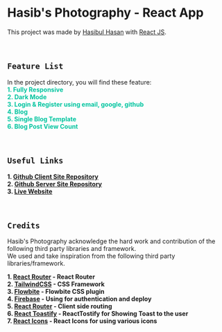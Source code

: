 # Hasib's Photography - React App

This project was made by [Hasibul Hasan](https://github.com/cbHasib) with [React JS](https://github.com/facebook/create-react-app).

<br>

## **`Feature List`**

In the project directory, you will find these feature: \
<span style="color:#00C49F">**1. Fully Responsive** </span> \
<span style="color:#00C49F">**2. Dark Mode** </span> \
<span style="color:#00C49F">**3. Login & Register using email, google, github** </span> \
<span style="color:#00C49F">**4. Blog** </span> \
<span style="color:#00C49F">**5. Single Blog Template** </span> \
<span style="color:#00C49F">**6. Blog Post View Count** </span>

<br>

## **`Useful Links`**

**1. [Github Client Site Repository](https://github.com/Porgramming-Hero-web-course/b6a11-service-review-client-side-cbHasib)** \
**2. [Github Server Site Repository](https://github.com/Porgramming-Hero-web-course/b6a11-service-review-server-side-cbHasib)** \
**3. [Live Website](https://)**

<br>

## **`Credits`**

Hasib's Photography acknowledge the hard work and contribution of the following third party libraries and framework. <br> We used and take inspiration from the following third party libraries/framework.

**1. [React Router](https://tailwindcss.com/) - React Router** \
**2. [TailwindCSS](https://tailwindcss.com/) - CSS Framework** \
**3. [Flowbite](https://flowbite.com/) - Flowbite CSS plugin** \
**4. [Firebase](https://firebase.google.com/) - Using for authentication and deploy** \
**5. [React Router](https://reactrouter.com/) - Client side routing** \
**6. [React Toastify](https://fkhadra.github.io/react-toastify/) - ReactTostify for Showing Toast to the user**\
**7. [React Icons](https://react-icons.github.io/react-icons/) - React Icons for using various icons**
